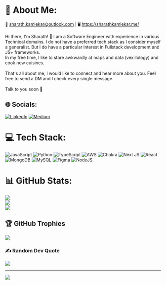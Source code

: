 # 💫 About Me:
📩 sharath.kamlekar@outlook.com | 🖥️ https://sharathkamlekar.me/<br><br>Hi there, I'm Sharath! 🥷 I am a Software Engineer with experience in various Technical domains. I do not have a preferred tech stack as I consider myself a generalist. But I do have a particular interest in Fullstack development and JS+ frameworks. <br>In my free time, I like to stare awkwardly at maps and data (vexillology) and cook new cuisines.<br><br>That's all about me, I would like to connect and hear more about you. Feel free to send a DM and I check every single message.<br><br>Talk to you soon 👋


## 🌐 Socials:
[![LinkedIn](https://img.shields.io/badge/LinkedIn-%230077B5.svg?logo=linkedin&logoColor=white)](https://linkedin.com/in/skamlekar) [![Medium](https://img.shields.io/badge/Medium-12100E?logo=medium&logoColor=white)](https://medium.com/@sharath-kamlekar) 

# 💻 Tech Stack:
![JavaScript](https://img.shields.io/badge/javascript-%23323330.svg?style=for-the-badge&logo=javascript&logoColor=%23F7DF1E) ![Python](https://img.shields.io/badge/python-3670A0?style=for-the-badge&logo=python&logoColor=ffdd54) ![TypeScript](https://img.shields.io/badge/typescript-%23007ACC.svg?style=for-the-badge&logo=typescript&logoColor=white) ![AWS](https://img.shields.io/badge/AWS-%23FF9900.svg?style=for-the-badge&logo=amazon-aws&logoColor=white) ![Chakra](https://img.shields.io/badge/chakra-%234ED1C5.svg?style=for-the-badge&logo=chakraui&logoColor=white) ![Next JS](https://img.shields.io/badge/Next-black?style=for-the-badge&logo=next.js&logoColor=white) ![React](https://img.shields.io/badge/react-%2320232a.svg?style=for-the-badge&logo=react&logoColor=%2361DAFB) ![MongoDB](https://img.shields.io/badge/MongoDB-%234ea94b.svg?style=for-the-badge&logo=mongodb&logoColor=white) ![MySQL](https://img.shields.io/badge/mysql-%2300f.svg?style=for-the-badge&logo=mysql&logoColor=white) 	![Figma](https://img.shields.io/badge/figma-%23F24E1E.svg?style=for-the-badge&logo=figma&logoColor=white) ![NodeJS](https://img.shields.io/badge/node.js-6DA55F?style=for-the-badge&logo=node.js&logoColor=white)
# 📊 GitHub Stats:
![](https://github-readme-stats.vercel.app/api?username=Dexterzprotege&theme=gotham&hide_border=false&include_all_commits=true&count_private=true)<br/>
![](https://github-readme-streak-stats.herokuapp.com/?user=Dexterzprotege&theme=gotham&hide_border=false)<br/>
![](https://github-readme-stats.vercel.app/api/top-langs/?username=Dexterzprotege&theme=gotham&hide_border=false&include_all_commits=true&count_private=true&layout=compact)

## 🏆 GitHub Trophies
![](https://github-profile-trophy.vercel.app/?username=Dexterzprotege&theme=radical&no-frame=false&no-bg=false&margin-w=4)

### ✍️ Random Dev Quote
![](https://quotes-github-readme.vercel.app/api?type=horizontal&theme=gruvbox)


---
[![](https://visitcount.itsvg.in/api?id=Dexterzprotege&icon=0&color=7)](https://visitcount.itsvg.in)

<!-- Proudly created with GPRM ( https://gprm.itsvg.in ) -->
